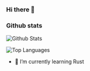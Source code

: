 ### Hi there 👋

### Github stats

![Github Stats](https://github-readme-stats.vercel.app/api?username=Srikrishna31&count_private=true&show_icons=true&theme=calm)

![Top Languages](https://github-readme-stats.vercel.app/api/top-langs/?username=Srikrishna31&show_icons=true&theme=calm)

- 🌱 I’m currently learning Rust
<!--
**Srikrishna31/Srikrishna31** is a ✨ _special_ ✨ repository because its `README.md` (this file) appears on your GitHub profile.

Here are some ideas to get you started:

- 🔭 I’m currently working on ...
- 🌱 I’m currently learning ...
- 👯 I’m looking to collaborate on ...
- 🤔 I’m looking for help with ...
- 💬 Ask me about ...
- 📫 How to reach me: ...
- 😄 Pronouns: ...
- ⚡ Fun fact: ...
-->
